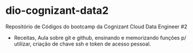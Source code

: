 # dio-cognizant-data2
Repositório de Códigos do bootcamp da Cognizant Cloud Data Engineer #2

 - Receitas, Aula sobre git e github, ensinando e memorizando funções p/ utilizar, criação de chave ssh e token de acesso pessoal.
